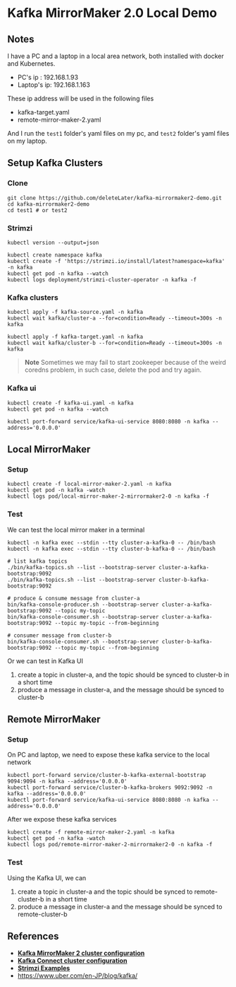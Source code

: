 # Kafka MirrorMaker 2.0 Local Demo

## Notes

I have a PC and a laptop in a local area network, both installed with docker and Kubernetes.

- PC's ip    : 192.168.1.93
- Laptop's ip: 192.168.1.163

These ip address will be used in the following files

- kafka-target.yaml
- remote-mirror-maker-2.yaml

And I run the `test1` folder's yaml files on my pc, and `test2` folder's yaml files on my laptop.

## Setup Kafka Clusters

### Clone

```shell
git clone https://github.com/deleteLater/kafka-mirrormaker2-demo.git
cd kafka-mirrormaker2-demo
cd test1 # or test2
```

### Strimzi

```shell
kubectl version --output=json

kubectl create namespace kafka
kubectl create -f 'https://strimzi.io/install/latest?namespace=kafka' -n kafka
kubectl get pod -n kafka --watch
kubectl logs deployment/strimzi-cluster-operator -n kafka -f
```

### Kafka clusters

```shell
kubectl apply -f kafka-source.yaml -n kafka
kubectl wait kafka/cluster-a --for=condition=Ready --timeout=300s -n kafka

kubectl apply -f kafka-target.yaml -n kafka
kubectl wait kafka/cluster-b --for=condition=Ready --timeout=300s -n kafka
```

> **Note**
> Sometimes we may fail to start zookeeper because of the weird coredns problem, in such case, delete the pod and try again.

### Kafka ui

```shell
kubectl create -f kafka-ui.yaml -n kafka
kubectl get pod -n kafka --watch

kubectl port-forward service/kafka-ui-service 8080:8080 -n kafka --address='0.0.0.0'
```

## Local MirrorMaker

### Setup

```shell
kubectl create -f local-mirror-maker-2.yaml -n kafka
kubectl get pod -n kafka -watch
kubectl logs pod/local-mirror-maker-2-mirrormaker2-0 -n kafka -f
```

### Test

We can test the local mirror maker in a terminal

```shell
kubectl -n kafka exec --stdin --tty cluster-a-kafka-0 -- /bin/bash
kubectl -n kafka exec --stdin --tty cluster-b-kafka-0 -- /bin/bash

# list kafka topics
./bin/kafka-topics.sh --list --bootstrap-server cluster-a-kafka-bootstrap:9092
./bin/kafka-topics.sh --list --bootstrap-server cluster-b-kafka-bootstrap:9092

# produce & consume message from cluster-a
bin/kafka-console-producer.sh --bootstrap-server cluster-a-kafka-bootstrap:9092 --topic my-topic
bin/kafka-console-consumer.sh --bootstrap-server cluster-a-kafka-bootstrap:9092 --topic my-topic --from-beginning

# consumer message from cluster-b
bin/kafka-console-consumer.sh --bootstrap-server cluster-b-kafka-bootstrap:9092 --topic my-topic --from-beginning
```

Or we can test in Kafka UI

1. create a topic in cluster-a, and the topic should be synced to cluster-b in a short time
2. produce a message in cluster-a, and the message should be synced to cluster-b

## Remote MirrorMaker

### Setup

On PC and laptop, we need to expose these kafka service to the local network

```shell
kubectl port-forward service/cluster-b-kafka-external-bootstrap 9094:9094 -n kafka --address='0.0.0.0'
kubectl port-forward service/cluster-b-kafka-brokers 9092:9092 -n kafka --address='0.0.0.0'
kubectl port-forward service/kafka-ui-service 8080:8080 -n kafka --address='0.0.0.0'
```

After we expose these kafka services

```shell
kubectl create -f remote-mirror-maker-2.yaml -n kafka
kubectl get pod -n kafka -watch
kubectl logs pod/remote-mirror-maker-2-mirrormaker2-0 -n kafka -f
```

### Test

Using the Kafka UI, we can

1. create a topic in cluster-a and the topic should be synced to remote-cluster-b in a short time
2. produce a message in cluster-a and the message should be synced to remote-cluster-b

## References

- [**Kafka MirrorMaker 2 cluster configuration**](https://access.redhat.com/documentation/en-us/red_hat_amq_streams/2.4/html/configuring_amq_streams_on_openshift/assembly-deployment-configuration-str#assembly-mirrormaker-str)
- [**Kafka Connect cluster configuration**](https://access.redhat.com/documentation/en-us/red_hat_amq_streams/2.4/html/configuring_amq_streams_on_openshift/assembly-deployment-configuration-str#assembly-kafka-connect-str)
- [**Strimzi Examples**](https://github.com/strimzi/strimzi-kafka-operator/tree/main/examples/mirror-maker)
- https://www.uber.com/en-JP/blog/kafka/
